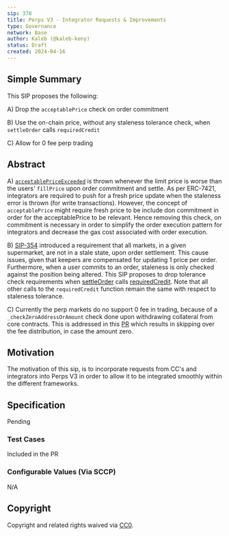 ```yaml
---
sip: 378
title: Perps V3 - Integrator Requests & Improvements
type: Governance
network: Base
author: Kaleb (@kaleb-keny)
status: Draft
created: 2024-04-16
---
```


<!--You can leave these HTML comments in your merged SCCP and delete the visible duplicate text guides, they will not appear and may be helpful to refer to if you edit it again. This is the suggested template for new SCCPs. Note that an SCCP number will be assigned by an editor. When opening a pull request to submit your SCCP, please use an abbreviated title in the filename, `sccp-draft_title_abbrev.md`. The title should be 44 characters or less.-->

## Simple Summary

<!--"If you can't explain it simply, you don't understand it well enough." Provide a simplified and layman-accessible explanation of the SCCP.-->

This SIP proposes the following:

A) Drop the `acceptablePrice` check on order commitment

B) Use the on-chain price, without any staleness tolerance check, when `settleOrder` calls `requiredCredit`

C) Allow for 0 fee perp trading

## Abstract

<!--A short (~200 word) description of the variable change proposed.-->

A) [`acceptablePriceExceeded`](https://github.com/Synthetixio/synthetix-v3/blob/3912d2f61dd6c7f7c29e750b7f116804027b0965/markets/perps-market/contracts/storage/AsyncOrder.sol#L302) is thrown whenever the limit price is worse than the users' `fillPrice` upon order commitment and settle. As per ERC-7421, integrators are required to push for a fresh price update when the staleness error is thrown (for write transactions). However, the concept of `acceptablePrice` might require fresh price to be include don commitment in order for the acceptablePrice to be relevant. Hence removing this check, on commitment is necessary in order to simplify the order execution pattern for integrators and decrease the gas cost associated with order execution.

B) [SIP-354](https://sips.synthetix.io/sips/sip-354) introduced a requirement that all markets, in a given supermarket, are not in a stale state, upon order settlement. This cause issues, given that keepers are compensated for updating 1 price per order. Furthermore, when a user commits to an order, staleness is only checked against the position being altered.  This SIP proposes to drop tolerance check requirements when [settleOrder](https://github.com/Synthetixio/synthetix-v3/blob/434b685c49db22ddc24cffa07a6b3fbfb8f0df17/markets/perps-market/contracts/modules/AsyncOrderSettlementPythModule.sol#L46) calls [requiredCredit](https://github.com/Synthetixio/synthetix-v3/blob/9b410c97cc1afee9c0c0c4ced5a1e652369bf36f/markets/perps-market/contracts/storage/PerpsMarket.sol#L431C77-L431C86). Note that all other calls to the `requiredCredit` function remain the same with respect to staleness tolerance.


C) Currently the perp markets do no support 0 fee in trading, because of a `_checkZeroAddressOrAmount` check done upon withdrawing collateral from core contracts. This is addressed in this [PR](https://github.com/Synthetixio/synthetix-v3/pull/2110) which results in skipping over the fee distribution, in case the amount zero. 

## Motivation

<!--The motivation is critical for SCCPs that want to update variables within Synthetix. It should clearly explain why the existing variable is not incentive aligned. SCCP submissions without sufficient motivation may be rejected outright.-->

The motivation of this sip, is to incorporate requests from CC's and integrators into Perps V3 in order to allow it to be integrated smoothly within the different frameworks.

## Specification

<!--The specification should describe the syntax and semantics of any new feature, there are five sections
1. Overview
2. Rationale
3. Technical Specification
4. Test Cases
5. Configurable Values
-->

Pending 

### Test Cases

<!--Test cases for an implementation are mandatory for SIPs but can be included with the implementation..-->

Included in the PR

### Configurable Values (Via SCCP)

<!--Please list all values configurable via SCCP under this implementation.-->

N/A

## Copyright

Copyright and related rights waived via [CC0](https://creativecommons.org/publicdomain/zero/1.0/).
